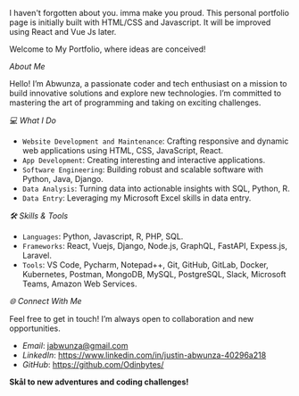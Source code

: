 I haven't forgotten about you. imma make you proud. This personal portfolio page is initially built with HTML/CSS and Javascript. It will be improved using React and Vue Js later.

Welcome to My Portfolio, where ideas are conceived!

*About Me*

Hello! I’m Abwunza, a passionate coder and tech enthusiast on a mission to build innovative solutions and explore new technologies. I’m committed to mastering the art of programming and taking on exciting challenges.

*💻 What I Do*

- `Website Development and Maintenance`: Crafting responsive and dynamic web applications using HTML, CSS, JavaScript, React.
- `App Development`: Creating interesting and interactive applications.
- `Software Engineering`: Building robust and scalable software with Python, Java, Django.
- `Data Analysis`: Turning data into actionable insights with SQL, Python, R.
- `Data Entry`: Leveraging my Microsoft Excel skills in data entry.

*🛠️ Skills & Tools*

- `Languages`: Python, Javascript, R, PHP, SQL.
- `Frameworks`: React, Vuejs, Django, Node.js, GraphQL, FastAPI, Expess.js, Laravel.
- `Tools`: VS Code, Pycharm, Notepad++, Git, GitHub, GitLab, Docker, Kubernetes, Postman, MongoDB, MySQL, PostgreSQL, Slack, Microsoft Teams, Amazon Web Services.

*🌐 Connect With Me*

Feel free to get in touch! I’m always open to collaboration and new opportunities.

- *Email*: jabwunza@gmail.com
- *LinkedIn*: https://www.linkedin.com/in/justin-abwunza-40296a218
- *GitHub*: https://github.com/Odinbytes/

**Skål to new adventures and coding challenges!**
